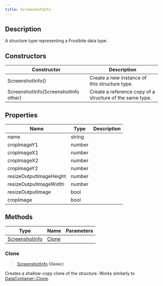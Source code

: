 ```yaml
---
title: ScreenshotInfo
---
```

## Description

A structure type representing a Frostbite data type.

## Constructors

| Constructor                          | Description                                              |
| ------------------------------------ | -------------------------------------------------------- |
| ScreenshotInfo()                     | Create a new instance of this structure type.            |
| ScreenshotInfo(ScreenshotInfo other) | Create a reference copy of a structure of the same type. |

## Properties

| Name                    | Type   | Description |
| ----------------------- | ------ | ----------- |
| name                    | string |             |
| cropImageY1             | number |             |
| cropImageX1             | number |             |
| cropImageX2             | number |             |
| cropImageY2             | number |             |
| resizeOutputImageHeight | number |             |
| resizeOutputImageWidth  | number |             |
| resizeOutputImage       | bool   |             |
| cropImage               | bool   |             |

## Methods

| Type                             | Name            | Parameters |
| -------------------------------- | --------------- | ---------- |
| [ScreenshotInfo](/vext/ref/fb/screenshotinfo/) | [Clone](#clone) |            |

### Clone

> [ScreenshotInfo](/vext/ref/fb/screenshotinfo/) **Clone**()

Creates a shallow-copy clone of the structure. Works similarly to [DataContainer::Clone](/vext/ref/shared/class/datacontainer#clone).
